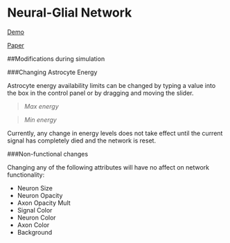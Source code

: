 Neural-Glial Network
==============

[Demo](http://edlab-www.cs.umass.edu/~cjcorey/Neural-Network/index.html)

[Paper](http://edlab-www.cs.umass.edu/~cjcorey/FinalProjectWrite-Up.pdf)

##Modifications during simulation

###Changing Astrocyte Energy

Astrocyte energy availability limits can be changed by typing a value into the box in the control panel or by dragging and moving the slider.

>_Max energy_

>_Min energy_

Currently, any change in energy levels does not take effect until the current signal has completely died and the network is reset.

###Non-functional changes

Changing any of the following attributes will have no affect on network functionality:
- Neuron Size
- Neuron Opacity
- Axon Opacity Mult
- Signal Color
- Neuron Color
- Axon Color
- Background
